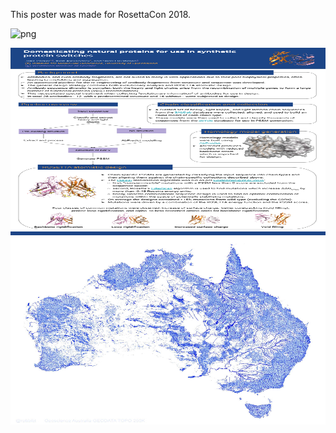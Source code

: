 
This poster was made for RosettaCon 2018.

![png](genemachines.github.io/_posts/jakeparker_RosettaCon_poster_portrait.png)

<img src="./jakeparker_RosettaCon_poster_portrait.png" width=800 height=300>

<img src="./test.jpg" width=800 height=300>
